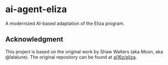 # ai-agent-eliza
A modernized AI-based adaptation of the Eliza program.

## Acknowledgment
This project is based on the original work by Shaw Walters (aka Moon, aka @lalalune). The original repository can be found at [ai16z/eliza](https://github.com/ai16z/eliza).
